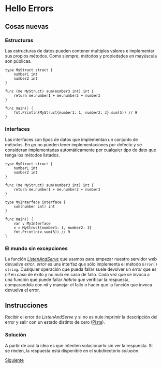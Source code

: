 # Hello Errors

## Cosas nuevas

### Estructuras

Las estructuras de datos pueden contener multiples valores e implementar
sus propios métodos. Como siempre, métodos y propiedades en mayúscula
son públicas.

```golang
type MyStruct struct {
	number1 int
	number2 int
}

func (me MyStruct) sum(number3 int) int {
	return me.number1 + me.number2 + number3
}

func main() {
	fmt.Println(MyStruct{number1: 1, number2: 3}.sum(5)) // 9
}
```

### Interfaces

Las interfaces son tipos de datos que implementan un conjunto de
métodos. En _go_ no pueden tener implementaciones por defecto y se
consideran implementadas automáticamente por cualquier tipo de dato que
tenga los métodos listados.

```golang
type MyStruct struct {
	number1 int
	number2 int
}

func (me MyStruct) sum(number3 int) int {
	return me.number1 + me.number2 + number3
}

type MyInterface interface {
	sum(number int) int
}

func main() {
	var v MyInterface
	v = MyStruct{number1: 1, number2: 3}
	fmt.Println(v.sum(5)) // 9
}
```

### El mundo sin excepciones

La función
[_ListenAndServe_](https://golang.org/pkg/net/http/#Server.ListenAndServe)
que usamos para empezar nuestro servidor web devuelve _error_. _error_
es una interfaz que sólo implementa el método `Error() string`.
Cualquier operación que pueda fallar suele devolver un _error_ que es
_nil_ en caso de éxito y no nulo en caso de fallo. Cada vez que se
invoca a una función que puede fallar _habría que_ verificar la
respuesta, comparandola con _nil_ y manejar el fallo o hacer que la función
que invoca devuelva el error.

## Instrucciones

Recibir el error de _ListenAndServe_ y si no es nulo imprimir la
descripción del error y salir con un estado distinto de cero
([Pista](https://golang.org/pkg/os/#Exit)).

### Solución

A partir de acá la idea es que intenten solucionarlo sin ver la respuesta.
Si se rinden, la respuesta está disponible en el subdirectorio _solucion_.

[Siguiente](../04_HelloState)
